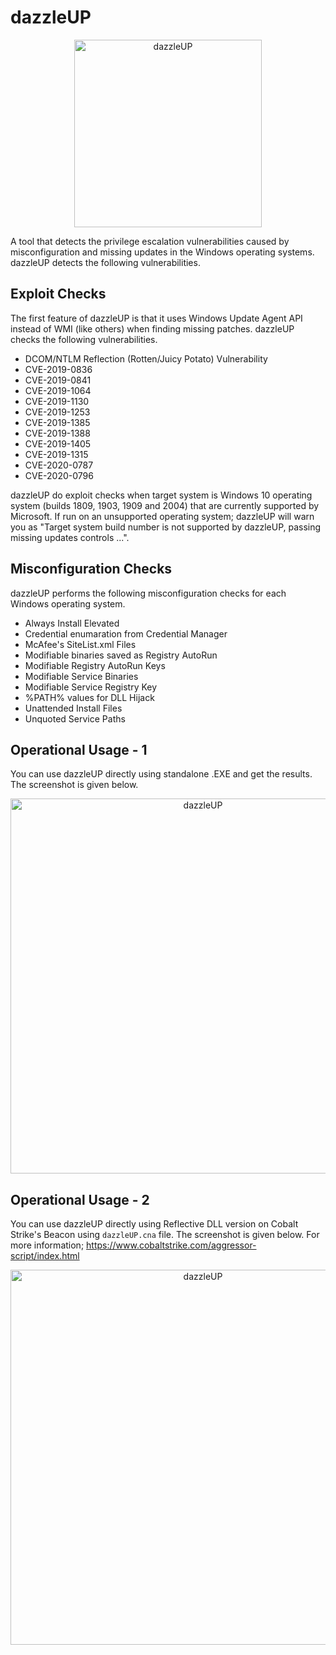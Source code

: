 # dazzleUP

<p align="center"><img src="https://raw.githubusercontent.com/hlldz/dazzleUP/master/images/dazzleUP.png" alt="dazzleUP" width="300"></p>

A tool that detects the privilege escalation vulnerabilities caused by misconfiguration and missing updates in the Windows operating systems. dazzleUP detects the following vulnerabilities.

## Exploit Checks

The first feature of dazzleUP is that it uses Windows Update Agent API instead of WMI (like others) when finding missing patches. dazzleUP checks the following vulnerabilities.

* DCOM/NTLM Reflection (Rotten/Juicy Potato) Vulnerability
* CVE-2019-0836
* CVE-2019-0841
* CVE-2019-1064
* CVE-2019-1130
* CVE-2019-1253
* CVE-2019-1385
* CVE-2019-1388
* CVE-2019-1405
* CVE-2019-1315
* CVE-2020-0787
* CVE-2020-0796

dazzleUP do exploit checks when target system is Windows 10 operating system (builds 1809, 1903, 1909 and 2004) that are currently supported by Microsoft. If run on an unsupported operating system; dazzleUP will warn you as "Target system build number is not supported by dazzleUP, passing missing updates controls ...".

## Misconfiguration Checks

dazzleUP performs the following misconfiguration checks for each Windows operating system.

* Always Install Elevated
* Credential enumaration from Credential Manager
* McAfee's SiteList.xml Files
* Modifiable binaries saved as Registry AutoRun
* Modifiable Registry AutoRun Keys
* Modifiable Service Binaries
* Modifiable Service Registry Key
* %PATH% values for DLL Hijack
* Unattended Install Files
* Unquoted Service Paths

## Operational Usage - 1
You can use dazzleUP directly using standalone .EXE and get the results. The screenshot is given below.
<p align="center"><img src="https://raw.githubusercontent.com/hlldz/dazzleUP/master/images/standalone_execution.png" alt="dazzleUP" width="600"></p>

## Operational Usage - 2
You can use dazzleUP directly using Reflective DLL version on Cobalt Strike's Beacon using `dazzleUP.cna` file. The screenshot is given below. For more information; https://www.cobaltstrike.com/aggressor-script/index.html
<p align="center"><img src="https://raw.githubusercontent.com/hlldz/dazzleUP/master/images/beacon_execution.png" alt="dazzleUP" width="600"></p>

